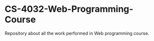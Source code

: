 # CS-4032-Web-Programming-Course
Repository about all the work performed in Web programming course.
